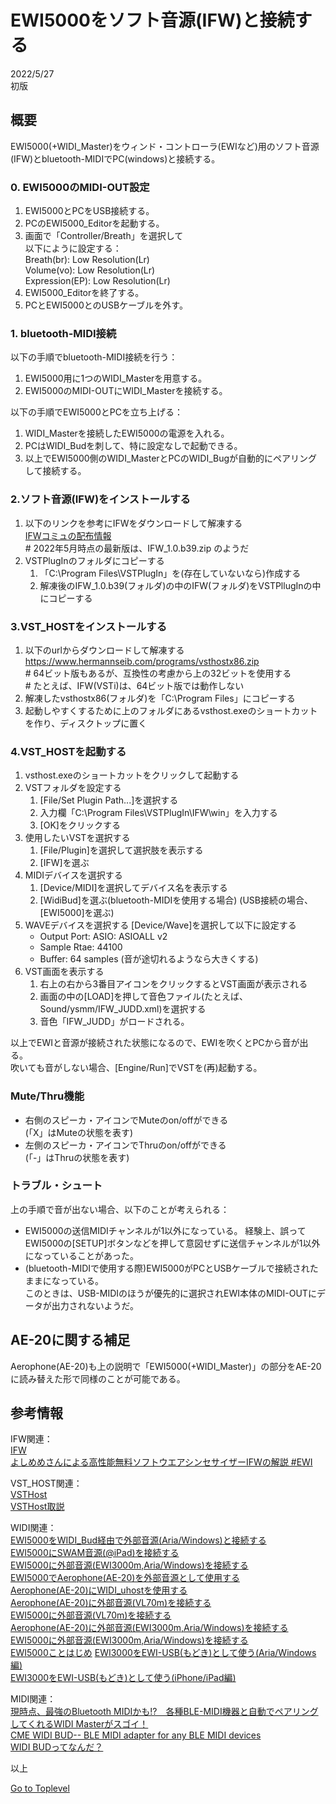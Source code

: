     
# EWI5000をソフト音源(IFW)と接続する   

2022/5/27     
初版    
  
## 概要    
EWI5000(+WIDI_Master)をウィンド・コントローラ(EWIなど)用のソフト音源(IFW)とbluetooth-MIDIでPC(windows)と接続する。

### 0. EWI5000のMIDI-OUT設定
1. EWI5000とPCをUSB接続する。
1. PCのEWI5000_Editorを起動する。
1. 画面で「Controller/Breath」を選択して  
以下にように設定する：  
Breath(br): Low Resolution(Lr)  
Volume(vo): Low Resolution(Lr)  
Expression(EP): Low Resolution(Lr)  
1. EWI5000_Editorを終了する。  
1. PCとEWI5000とのUSBケーブルを外す。  

### 1. bluetooth-MIDI接続
以下の手順でbluetooth-MIDI接続を行う：
1. EWI5000用に1つのWIDI_Masterを用意する。
1. EWI5000のMIDI-OUTにWIDI_Masterを接続する。

以下の手順でEWI5000とPCを立ち上げる：
1. WIDI_Masterを接続したEWI5000の電源を入れる。
1. PCはWIDI_Budを刺して、特に設定なしで起動できる。
1. 以上でEWI5000側のWIDI_MasterとPCのWIDI_Bugが自動的にペアリングして接続する。   

### 2.ソフト音源(IFW)をインストールする
1. 以下のリンクを参考にIFWをダウンロードして解凍する  
[IFWコミュの配布情報](https://mixi.jp/view_bbs.pl?comm_id=5620149&id=62193318)  
\# 2022年5月時点の最新版は、IFW_1.0.b39.zip のようだ  
1. VSTPlugInのフォルダにコピーする
    1. 「C:\Program Files\VSTPlugIn」を(存在していないなら)作成する
    1. 解凍後のIFW_1.0.b39(フォルダ)の中のIFW(フォルダ)をVSTPllugInの中にコピーする

### 3.VST_HOSTをインストールする
1. 以下のurlからダウンロードして解凍する 
https://www.hermannseib.com/programs/vsthostx86.zip  
\# 64ビット版もあるが、互換性の考慮から上の32ビットを使用する  
\# たとえば、IFW(VSTi)は、64ビット版では動作しない  
1. 解凍したvsthostx86(フォルダ)を「C:\Program Files」にコピーする  
1. 起動しやすくするために上のフォルダにあるvsthost.exeのショートカットを作り、ディスクトップに置く  

### 4.VST_HOSTを起動する
1. vsthost.exeのショートカットをクリックして起動する
1. VSTフォルダを設定する
    1. \[File/Set Plugin Path...]を選択する
    1. 入力欄「C:\Program Files\VSTPlugIn\IFW\win」を入力する
    1. \[OK]をクリックする
1. 使用したいVSTを選択する
    1. \[File/Plugin]を選択して選択肢を表示する
    1. \[IFW]を選ぶ
1. MIDIデバイスを選択する
    1. \[Device/MIDI]を選択してデバイス名を表示する
    1. \[WidiBud]を選ぶ(bluetooth-MIDIを使用する場合)
    (USB接続の場合、\[EWI5000]を選ぶ)  
1. WAVEデバイスを選択する
    \[Device/Wave]を選択して以下に設定する  
    * Output Port: ASIO: ASIOALL v2  
    * Sample Rtae: 44100  
    * Buffer: 64 samples (音が途切れるようなら大きくする)
1. VST画面を表示する
    1. 右上の右から3番目アイコンをクリックするとVST画面が表示される
    1. 画面の中の[LOAD]を押して音色ファイル(たとえば、Sound/ysmm/IFW_JUDD.xml)を選択する 
    1. 音色「IFW_JUDD」がロードされる。  

以上でEWIと音源が接続された状態になるので、EWIを吹くとPCから音が出る。  
吹いても音がしない場合、\[Engine/Run]でVSTを(再)起動する。  

### Mute/Thru機能
* 右側のスピーカ・アイコンでMuteのon/offができる  
 (「X」はMuteの状態を表す)
* 左側のスピーカ・アイコンでThruのon/offができる  
 (「-」はThruの状態を表す)

### トラブル・シュート
上の手順で音が出ない場合、以下のことが考えられる：
* EWI5000の送信MIDIチャンネルが1以外になっている。
経験上、誤ってEWI5000の\[SETUP]ボタンなどを押して意図せずに送信チャンネルが1以外になっていることがあった。
* (bluetooth-MIDIで使用する際)EWI5000がPCとUSBケーブルで接続されたままになっている。  
このときは、USB-MIDIのほうが優先的に選択されEWI本体のMIDI-OUTにデータが出力されないようだ。

## AE-20に関する補足
Aerophone(AE-20)も上の説明で「EWI5000(+WIDI_Master)」の部分をAE-20に読み替えた形で同様のことが可能である。

## 参考情報
IFW関連：  
[IFW](https://dic.nicovideo.jp/a/ifw)    
[よしめめさんによる高性能無料ソフトウエアシンセサイザーIFWの解説 #EWI](https://togetter.com/li/1256334)   

VST_HOST関連：  
[VSTHost](https://www.hermannseib.com/english/vsthost.htm)  
[VSTHost取説](https://www.hermannseib.com/documents/VSTHost.pdf)  

WIDI関連：  
[EWI5000をWIDI_Bud経由で外部音源(Aria/Windows)と接続する](https://xshigee.github.io/web0/md/EWI5000_WIDI_Bud.html)  
[EWI5000にSWAM音源(@iPad)を接続する](https://xshigee.github.io/web0/md/EWI5000_SWAM.html)  
[EWI5000に外部音源(EWI3000m,Aria/Windows)を接続する](EWI5000_EWI-Aria.md)    
[EWI5000でAerophone(AE-20)を外部音源として使用する](EWI5000_ExtAE-20.md)    
[Aerophone(AE-20)にWIDI_uhostを使用する](AE-20_WIDI_uhost.md)    
[Aerophone(AE-20)に外部音源(VL70m)を接続する](AE-20_VL70m.md)    
[EWI5000に外部音源(VL70m)を接続する](EWI5000_VL70m.md)    
[Aerophone(AE-20)に外部音源(EWI3000m,Aria/Windows)を接続する](AE-20-ExternalAria.md)    
[EWI5000に外部音源(EWI3000m,Aria/Windows)を接続する](EWI5000_EWI-Aria.md)    
[EWI5000ことはじめ](EWI5000_EWI-GetStarted.md) 
[EWI3000をEWI-USB(もどき)として使う(Aria/Windows編)](EWI3000_EWI-Aria.md)   
[EWI3000をEWI-USB(もどき)として使う(iPhone/iPad編)](EWI3000_EWI-USB.md)   

MIDI関連：  
[現時点、最強のBluetooth MIDIかも!?　各種BLE-MIDI機器と自動でペアリングしてくれるWIDI Masterがスゴイ！](https://www.dtmstation.com/archives/32976.html)  
[CME WIDI BUD-- BLE MIDI adapter for any BLE MIDI devices](https://xkeyair.com/widi-bud/)  
[WIDI BUDってなんだ？](https://dirigent.jp/blog/widi-bud%E3%81%A3%E3%81%A6%E3%81%AA%E3%82%93%E3%81%A0)  


以上  

[Go to Toplevel](https://xshigee.github.io/web0/)  

